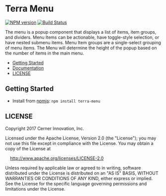 # Terra Menu


[![NPM version](https://badgen.net/npm/v/terra-menu)](https://www.npmjs.org/package/terra-menu)
[![Build Status](https://badgen.net/travis/cerner/terra-core)](https://travis-ci.org/cerner/terra-core)

The menu is a popup component that displays a list of items, item groups, and dividers. Menu Items can be actionable, have toggle-style selection, or have nested submenu items. Menu Item groups are a single-select grouping of menu items.
The Menu will determine the height of the popup based on the number of items in the main menu.

- [Getting Started](#getting-started)
- [Documentation](https://github.com/cerner/terra-core/tree/master/packages/terra-menu/docs)
- [LICENSE](#license)

## Getting Started

- Install from [npmjs](https://www.npmjs.com): `npm install terra-menu`

## LICENSE

Copyright 2017 Cerner Innovation, Inc.

Licensed under the Apache License, Version 2.0 (the "License"); you may not use this file except in compliance with the License. You may obtain a copy of the License at

&nbsp;&nbsp;&nbsp;&nbsp;http://www.apache.org/licenses/LICENSE-2.0

Unless required by applicable law or agreed to in writing, software distributed under the License is distributed on an "AS IS" BASIS, WITHOUT WARRANTIES OR CONDITIONS OF ANY KIND, either express or implied. See the License for the specific language governing permissions and limitations under the License.
